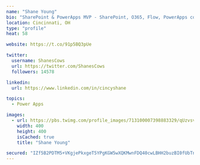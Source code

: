 ```yaml
---
name: "Shane Young"
bio: "SharePoint & PowerApps MVP - SharePoint, O365, Flow, PowerApps consulting? @PowerApps911 | Pure Snark? You found it."
location: Cincinnati, OH
type: "profile"
heat: 58

website: https://t.co/91p5BQ3pUe

twitter:
  username: ShanesCows
  url: https://twitter.com/ShanesCows
  followers: 14578

linkedin:
  url: https://www.linkedin.com/in/cincyshane

topics:
  - Power Apps

images:
  - url: https://pbs.twimg.com/profile_images/713100007398883329/qUzvsvQ3_400x400.jpg
    width: 400
    height: 400
    isCached: true
    title: "Shane Young"

secured: "IZf5B2PDTM5+VKgjePkxgeT5YPgKGW5wXQKMwnFDQ40cwLBHH2buzBI0fUbTnQWS5UPtot+X0XN6STfKSRYBZBT2G8He4gZlVMsD3vldpKL1oCmChwg0S2FLcbUwYulXrpb+Jmwi4hMphw5b/VqTClrybgwz4AM7iV9JTJI/o4W3xxIQh2QlFR4AbhdMkC5YqY6VE9Ll0g+6pYN8BlnBjQ3RNsaOmtnFs2MQhE8lIrsb+LRPxnlSn5iaNkkp0BQwEEahbLDXowLia2XVJAMqUe7FZVlJb/T8NDu7ifeCEGrDBudWdwzvo8CVP0PVl5deYMoWIgqvddEtL3nMNPf8dqpIzpv0Vsz1hgwJ9M3Mvk6R62SYINpWN+aIgoN0EfT74CMq8Jc5NEtRgAw+M1eL5Kn29mGslCMRhY+hz4O6lsw=;TnaoPJ2FQGsKQ24Cz4XkPw=="
---
```


